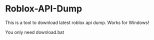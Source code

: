 # Roblox-API-Dump


This is a tool to download latest roblox api dump. Works for Windows!

You only need download.bat

